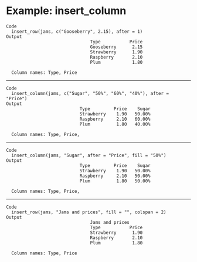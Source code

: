 # Example: insert_column

    Code
      insert_row(jams, c("Gooseberry", 2.15), after = 1)
    Output
                                    Type           Price  
                                    Gooseberry      2.15  
                                    Strawberry      1.90  
                                    Raspberry       2.10  
                                    Plum            1.80  
      
      Column names: Type, Price

---

    Code
      insert_column(jams, c("Sugar", "50%", "60%", "40%"), after = "Price")
    Output
                                Type         Price    Sugar  
                                Strawberry    1.90   50.00%  
                                Raspberry     2.10   60.00%  
                                Plum          1.80   40.00%  
      
      Column names: Type, Price,

---

    Code
      insert_column(jams, "Sugar", after = "Price", fill = "50%")
    Output
                                Type         Price    Sugar  
                                Strawberry    1.90   50.00%  
                                Raspberry     2.10   50.00%  
                                Plum          1.80   50.00%  
      
      Column names: Type, Price,

---

    Code
      insert_row(jams, "Jams and prices", fill = "", colspan = 2)
    Output
                                    Jams and prices       
                                    Type           Price  
                                    Strawberry      1.90  
                                    Raspberry       2.10  
                                    Plum            1.80  
      
      Column names: Type, Price

